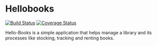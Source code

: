 # Hellobooks
[![Build Status](https://travis-ci.org/devdbrandy/hellobooks.svg?branch=develop)](https://travis-ci.org/devdbrandy/hellobooks)
[![Coverage Status](https://coveralls.io/builds/13103569/badge)](https://coveralls.io/builds/13103569)

Hello-Books is a simple application that helps manage a library and its processes like stocking, tracking and renting books.
